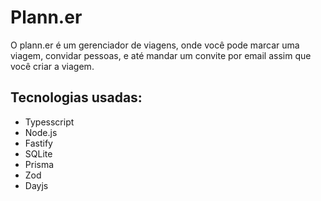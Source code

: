# Plann.er
O plann.er é um gerenciador de viagens, onde você pode marcar uma viagem, convidar pessoas, e até mandar um convite por email assim que você criar a viagem.

## Tecnologias usadas:
- Typesscript
- Node.js
- Fastify
- SQLite
- Prisma
- Zod
- Dayjs